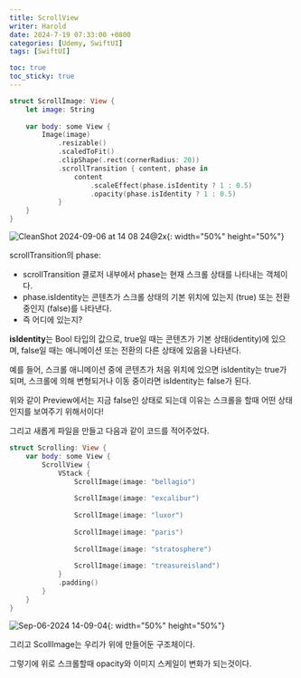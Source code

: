 ```yaml
---
title: ScrollView
writer: Harold
date: 2024-7-19 07:33:00 +0800
categories: [Udemy, SwiftUI]
tags: [SwiftUI]

toc: true
toc_sticky: true
---
```


```swift
struct ScrollImage: View {
    let image: String
    
    var body: some View {
        Image(image)
            .resizable()
            .scaledToFit()
            .clipShape(.rect(cornerRadius: 20))
            .scrollTransition { content, phase in
                content
                    .scaleEffect(phase.isIdentity ? 1 : 0.5)
                    .opacity(phase.isIdentity ? 1 : 0.5)
            }
    }
}
```

![CleanShot 2024-09-06 at 14 08 24@2x](https://github.com/user-attachments/assets/e4eb9a65-4419-41fb-9f1f-5966ddd468df){: width="50%" height="50%"}

scrollTransition의 phase:
- scrollTransition 클로저 내부에서 phase는 현재 스크롤 상태를 나타내는 객체이다.
- phase.isIdentity는 콘텐츠가 스크롤 상태의 기본 위치에 있는지 (true) 또는 전환 중인지 (false)를 나타낸다.
- 즉 어디에 있는지?

**isIdentity**는 Bool 타입의 값으로, true일 때는 콘텐츠가 기본 상태(identity)에 있으며, false일 때는 애니메이션 또는 전환의 다른 상태에 있음을 나타낸다. 

예를 들어, 스크롤 애니메이션 중에 콘텐츠가 처음 위치에 있으면 isIdentity는 true가 되며, 스크롤에 의해 변형되거나 이동 중이라면 isIdentity는 false가 된다.

위와 같이 Preview에서는 지금 false인 상태로 되는데 이유는 스크롤을 할때 어떤 상태인지를 보여주기 위해서이다!

그리고 새롭게 파일을 만들고 다음과 같이 코드를 적어주었다.

```swift
struct Scrolling: View {
    var body: some View {
        ScrollView {
            VStack {
                ScrollImage(image: "bellagio")
                
                ScrollImage(image: "excalibur")
                
                ScrollImage(image: "luxor")
                
                ScrollImage(image: "paris")
                
                ScrollImage(image: "stratosphere")
                
                ScrollImage(image: "treasureisland")
            }
            .padding()
        }
    }
}

```

![Sep-06-2024 14-09-04](https://github.com/user-attachments/assets/f1e00330-2c97-4c2e-8c3b-954e1a8e28bb){: width="50%" height="50%"}

그리고 ScollImage는 우리가 위에 만들어둔 구조체이다.

그렇기에 위로 스크롤할때 opacity와 이미지 스케일이 변화가 되는것이다.



